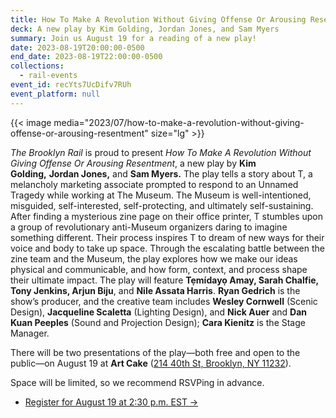 ```yaml
---
title: How To Make A Revolution Without Giving Offense Or Arousing Resentment
deck: A new play by Kim Golding, Jordan Jones, and Sam Myers
summary: Join us August 19 for a reading of a new play!
date: 2023-08-19T20:00:00-0500
end_date: 2023-08-19T22:00:00-0500
collections:
  - rail-events
event_id: recYts7UcDifv7RUh
event_platform: null
---
```

{{< image media="2023/07/how-to-make-a-revolution-without-giving-offense-or-arousing-resentment" size="lg" >}}

*The Brooklyn Rail* is proud to present *How To Make A Revolution Without Giving Offense Or Arousing Resentment*, a new play by **Kim Golding,** **Jordan Jones,** and **Sam Myers.** The play tells a story about T, a melancholy marketing associate prompted to respond to an Unnamed Tragedy while working at The Museum. The Museum is well-intentioned, misguided, self-interested, self-protecting, and ultimately self-sustaining. After finding a mysterious zine page on their office printer, T stumbles upon a group of revolutionary anti-Museum organizers daring to imagine something different. Their process inspires T to dream of new ways for their voice and body to take up space. Through the escalating battle between the zine team and the Museum, the play explores how we make our ideas physical and communicable, and how form, context, and process shape their ultimate impact. The play will feature **Tẹmídayọ Amay, Sarah Chalfie, Tony Jenkins, Arjun Biju**, and **Nile Assata Harris**. **Ryan Gedrich** is the show’s producer, and the creative team includes **Wesley Cornwell** (Scenic Design), **Jacqueline Scaletta** (Lighting Design), and **Nick Auer** and **Dan Kuan Peeples** (Sound and Projection Design); **Cara Kienitz** is the Stage Manager. 

There will be two presentations of the play—both free and open to the public—on August 19 at **Art Cake** ([214 40th St, Brooklyn, NY 11232](https://goo.gl/maps/JqjF7gffTnKTYpjJ9)).

Space will be limited, so we recommend RSVPing in advance.

* [Register for August 19 at 2:30 p.m. EST →](https://brooklynrail.org/events/2023/08/19/how-to-make-a-revolution-without-giving-offense-or-arousing-resentment-1/)